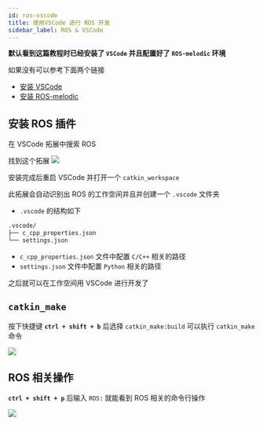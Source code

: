 ```yaml
---
id: ros-vscode
title: 使用VSCode 进行 ROS 开发
sidebar_label: ROS & VSCode
---
```


**默认看到这篇教程时已经安装了 `VSCode` 并且配置好了 `ROS-melodic` 环境**

如果没有可以参考下面两个链接
- [安装 VSCode](https://sinnammanyo.cn/VSCode-config/)
- [安装 ROS-melodic](https://sinnammanyo.cn/docs/docs/ros/ros-install)

## 安装 ROS 插件

在 VSCode 拓展中搜索 ROS

找到这个拓展
![](https://pictures-1304295136.cos.ap-guangzhou.myqcloud.com/screenshot/ubuntu/vscode-ros.png)

安装完成后重启 VSCode 并打开一个 `catkin_workspace`

此拓展会自动识别出 ROS 的工作空间并且并创建一个 `.vscode` 文件夹

- `.vscode` 的结构如下

``` bash
.vscode/
├── c_cpp_properties.json
└── settings.json
```

- `c_cpp_properties.json` 文件中配置 `C/C++` 相关的路径
- `settings.json` 文件中配置 `Python` 相关的路径

之后就可以在工作空间用 VSCode 进行开发了

## `catkin_make` 

按下快捷键 **`ctrl + shift + b`** 后选择 `catkin_make:build` 可以执行 `catkin_make` 命令

![](https://pictures-1304295136.cos.ap-guangzhou.myqcloud.com/screenshot/ubuntu/vscode-ros-build.png)

## ROS 相关操作

**`ctrl + shift + p`** 后输入 `ROS:` 就能看到 ROS 相关的命令行操作

![](https://pictures-1304295136.cos.ap-guangzhou.myqcloud.com/screenshot/ubuntu/vscode-ros-ROS.png)
